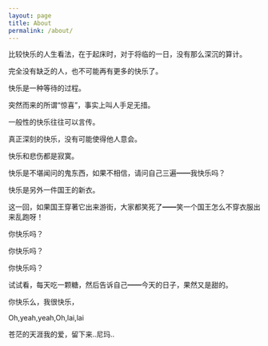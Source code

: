 ```yaml
---
layout: page
title: About
permalink: /about/
---
```


比较快乐的人生看法，在于起床时，对于将临的一日，没有那么深沉的算计。

完全没有缺乏的人，也不可能再有更多的快乐了。

快乐是一种等待的过程。

突然而来的所谓“惊喜”，事实上叫人手足无措。

一般性的快乐往往可以言传。 

真正深刻的快乐，没有可能使得他人意会。

快乐和悲伤都是寂寞。

快乐是不堪闻问的鬼东西，如果不相信，请问自己三遍━━我快乐吗？

快乐是另外一件国王的新衣。

这一回，如果国王穿著它出来游街，大家都笑死了━━笑一个国王怎么不穿衣服出来乱跑呀！

你快乐吗？

你快乐吗？

你快乐吗？

试试看，每天吃一颗糖，然后告诉自己━━今天的日子，果然又是甜的。

你快乐么，我很快乐，

Oh,yeah,yeah,Oh,lai,lai

苍茫的天涯我的爱，留下来..尼玛..

